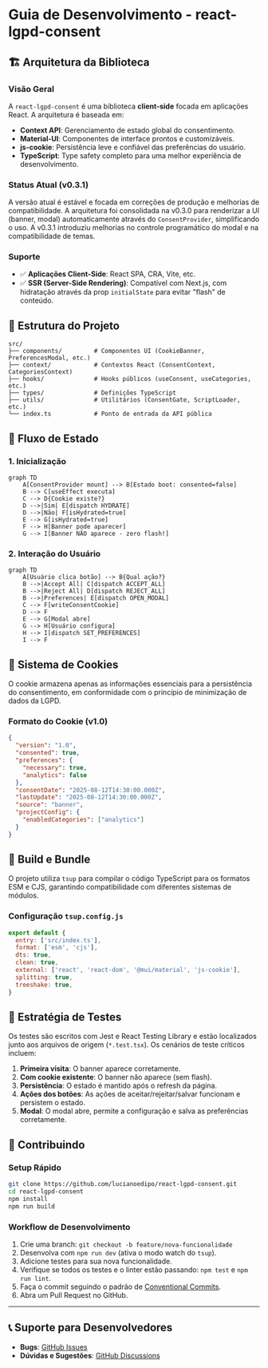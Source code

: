 # Guia de Desenvolvimento - react-lgpd-consent

## 🏗️ Arquitetura da Biblioteca

### Visão Geral

A `react-lgpd-consent` é uma biblioteca **client-side** focada em aplicações React. A arquitetura é baseada em:

- **Context API**: Gerenciamento de estado global do consentimento.
- **Material-UI**: Componentes de interface prontos e customizáveis.
- **js-cookie**: Persistência leve e confiável das preferências do usuário.
- **TypeScript**: Type safety completo para uma melhor experiência de desenvolvimento.

### Status Atual (v0.3.1)

A versão atual é estável e focada em correções de produção e melhorias de compatibilidade. A arquitetura foi consolidada na v0.3.0 para renderizar a UI (banner, modal) automaticamente através do `ConsentProvider`, simplificando o uso. A v0.3.1 introduziu melhorias no controle programático do modal e na compatibilidade de temas.

### Suporte

- ✅ **Aplicações Client-Side**: React SPA, CRA, Vite, etc.
- ✅ **SSR (Server-Side Rendering)**: Compatível com Next.js, com hidratação através da prop `initialState` para evitar "flash" de conteúdo.

## 📁 Estrutura do Projeto

```
src/
├── components/         # Componentes UI (CookieBanner, PreferencesModal, etc.)
├── context/            # Contextos React (ConsentContext, CategoriesContext)
├── hooks/              # Hooks públicos (useConsent, useCategories, etc.)
├── types/              # Definições TypeScript
├── utils/              # Utilitários (ConsentGate, ScriptLoader, etc.)
└── index.ts            # Ponto de entrada da API pública
```

## 🔄 Fluxo de Estado

### 1. Inicialização

```mermaid
graph TD
    A[ConsentProvider mount] --> B[Estado boot: consented=false]
    B --> C[useEffect executa]
    C --> D{Cookie existe?}
    D -->|Sim| E[dispatch HYDRATE]
    D -->|Não| F[isHydrated=true]
    E --> G[isHydrated=true]
    F --> H[Banner pode aparecer]
    G --> I[Banner NÃO aparece - zero flash!]
```

### 2. Interação do Usuário

```mermaid
graph TD
    A[Usuário clica botão] --> B{Qual ação?}
    B -->|Accept All| C[dispatch ACCEPT_ALL]
    B -->|Reject All| D[dispatch REJECT_ALL]
    B -->|Preferences| E[dispatch OPEN_MODAL]
    C --> F[writeConsentCookie]
    D --> F
    E --> G[Modal abre]
    G --> H[Usuário configura]
    H --> I[dispatch SET_PREFERENCES]
    I --> F
```

## 🍪 Sistema de Cookies

O cookie armazena apenas as informações essenciais para a persistência do consentimento, em conformidade com o princípio de minimização de dados da LGPD.

### Formato do Cookie (v1.0)

```json
{
  "version": "1.0",
  "consented": true,
  "preferences": {
    "necessary": true,
    "analytics": false
  },
  "consentDate": "2025-08-12T14:30:00.000Z",
  "lastUpdate": "2025-08-12T14:30:00.000Z",
  "source": "banner",
  "projectConfig": {
    "enabledCategories": ["analytics"]
  }
}
```

## 🔧 Build e Bundle

O projeto utiliza `tsup` para compilar o código TypeScript para os formatos ESM e CJS, garantindo compatibilidade com diferentes sistemas de módulos.

### Configuração `tsup.config.js`

```javascript
export default {
  entry: ['src/index.ts'],
  format: ['esm', 'cjs'],
  dts: true,
  clean: true,
  external: ['react', 'react-dom', '@mui/material', 'js-cookie'],
  splitting: true,
  treeshake: true,
}
```

## 🧪 Estratégia de Testes

Os testes são escritos com Jest e React Testing Library e estão localizados junto aos arquivos de origem (`*.test.tsx`). Os cenários de teste críticos incluem:

1.  **Primeira visita**: O banner aparece corretamente.
2.  **Com cookie existente**: O banner não aparece (sem flash).
3.  **Persistência**: O estado é mantido após o refresh da página.
4.  **Ações dos botões**: As ações de aceitar/rejeitar/salvar funcionam e persistem o estado.
5.  **Modal**: O modal abre, permite a configuração e salva as preferências corretamente.

## 🤝 Contribuindo

### Setup Rápido

```bash
git clone https://github.com/lucianoedipo/react-lgpd-consent.git
cd react-lgpd-consent
npm install
npm run build
```

### Workflow de Desenvolvimento

1.  Crie uma branch: `git checkout -b feature/nova-funcionalidade`
2.  Desenvolva com `npm run dev` (ativa o modo watch do `tsup`).
3.  Adicione testes para sua nova funcionalidade.
4.  Verifique se todos os testes e o linter estão passando: `npm test` e `npm run lint`.
5.  Faça o commit seguindo o padrão de [Conventional Commits](https://www.conventionalcommits.org/).
6.  Abra um Pull Request no GitHub.

---

## 📞 Suporte para Desenvolvedores

-   **Bugs**: [GitHub Issues](https://github.com/lucianoedipo/react-lgpd-consent/issues)
-   **Dúvidas e Sugestões**: [GitHub Discussions](https://github.com/lucianoedipo/react-lgpd-consent/discussions)